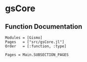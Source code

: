 # gsCore

## Function Documentation
```@autodocs
Modules = [Gismo]
Pages   = ["src/gsCore.jl"]
Order   = [:function, :type]
```

```@contents
Pages = Main.SUBSECTION_PAGES
```